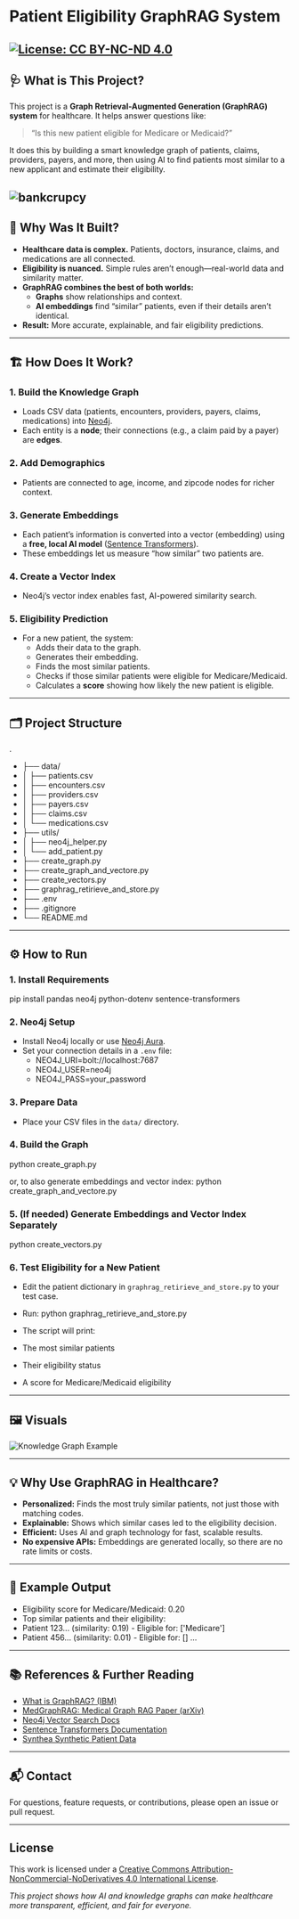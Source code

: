 # Patient Eligibility GraphRAG System
[![License: CC BY-NC-ND 4.0](https://img.shields.io/badge/License-CC%20BY--NC--ND%204.0-lightgrey.svg)](https://creativecommons.org/licenses/by-nc-nd/4.0/)
---

## 🩺 What is This Project?

This project is a **Graph Retrieval-Augmented Generation (GraphRAG) system** for healthcare. It helps answer questions like:

> “Is this new patient eligible for Medicare or Medicaid?”

It does this by building a smart knowledge graph of patients, claims, providers, payers, and more, then using AI to find patients most similar to a new applicant and estimate their eligibility.

![bankcrupcy](https://github.com/shonilbhide/GraphRAG/blob/main/data/TheOfficeGIF.gif)
---

## 🚀 Why Was It Built?

- **Healthcare data is complex.** Patients, doctors, insurance, claims, and medications are all connected.
- **Eligibility is nuanced.** Simple rules aren’t enough—real-world data and similarity matter.
- **GraphRAG combines the best of both worlds:**  
  - **Graphs** show relationships and context.  
  - **AI embeddings** find “similar” patients, even if their details aren’t identical.
- **Result:** More accurate, explainable, and fair eligibility predictions.


---

## 🏗️ How Does It Work?

### 1. **Build the Knowledge Graph**
- Loads CSV data (patients, encounters, providers, payers, claims, medications) into [Neo4j](https://neo4j.com/).
- Each entity is a **node**; their connections (e.g., a claim paid by a payer) are **edges**.

### 2. **Add Demographics**
- Patients are connected to age, income, and zipcode nodes for richer context.

### 3. **Generate Embeddings**
- Each patient’s information is converted into a vector (embedding) using a **free, local AI model** ([Sentence Transformers](https://www.sbert.net/)).
- These embeddings let us measure “how similar” two patients are.

### 4. **Create a Vector Index**
- Neo4j’s vector index enables fast, AI-powered similarity search.

### 5. **Eligibility Prediction**
- For a new patient, the system:
  - Adds their data to the graph.
  - Generates their embedding.
  - Finds the most similar patients.
  - Checks if those similar patients were eligible for Medicare/Medicaid.
  - Calculates a **score** showing how likely the new patient is eligible.

---

## 🗂️ Project Structure

.
- ├── data/
- │ ├── patients.csv
- │ ├── encounters.csv
- │ ├── providers.csv
- │ ├── payers.csv
- │ ├── claims.csv
- │ └── medications.csv
- ├── utils/
- │ ├── neo4j_helper.py
- │ └── add_patient.py
- ├── create_graph.py
- ├── create_graph_and_vectore.py
- ├── create_vectors.py
- ├── graphrag_retirieve_and_store.py
- ├── .env
- ├── .gitignore
- └── README.md


---

## ⚙️ How to Run

### 1. **Install Requirements**
pip install pandas neo4j python-dotenv sentence-transformers



### 2. **Neo4j Setup**
- Install Neo4j locally or use [Neo4j Aura](https://neo4j.com/cloud/aura/).
- Set your connection details in a `.env` file:
    - NEO4J_URI=bolt://localhost:7687
    - NEO4J_USER=neo4j
    - NEO4J_PASS=your_password



### 3. **Prepare Data**
- Place your CSV files in the `data/` directory.

### 4. **Build the Graph**
python create_graph.py


or, to also generate embeddings and vector index:
python create_graph_and_vectore.py



### 5. **(If needed) Generate Embeddings and Vector Index Separately**
python create_vectors.py



### 6. **Test Eligibility for a New Patient**
- Edit the patient dictionary in `graphrag_retirieve_and_store.py` to your test case.
- Run:
python graphrag_retirieve_and_store.py


- The script will print:
- The most similar patients
- Their eligibility status
- A score for Medicare/Medicaid eligibility

---

## 🖼️ Visuals

![Knowledge Graph Example](https://github.com/shonilbhide/GraphRAG/blob/main/data/Neo4J1.png)


---

## 💡 Why Use GraphRAG in Healthcare?

- **Personalized:** Finds the most truly similar patients, not just those with matching codes.
- **Explainable:** Shows which similar cases led to the eligibility decision.
- **Efficient:** Uses AI and graph technology for fast, scalable results.
- **No expensive APIs:** Embeddings are generated locally, so there are no rate limits or costs.

---

## 📝 Example Output

- Eligibility score for Medicare/Medicaid: 0.20
- Top similar patients and their eligibility:
- Patient 123... (similarity: 0.19) - Eligible for: ['Medicare']
- Patient 456... (similarity: 0.01) - Eligible for: []
...


---

## 📚 References & Further Reading

- [What is GraphRAG? (IBM)](https://www.ibm.com/think/topics/graphrag)
- [MedGraphRAG: Medical Graph RAG Paper (arXiv)](https://arxiv.org/abs/2408.04187)
- [Neo4j Vector Search Docs](https://neo4j.com/docs/cypher-manual/current/indexes-for-vector-search/)
- [Sentence Transformers Documentation](https://www.sbert.net/)
- [Synthea Synthetic Patient Data](https://synthea.mitre.org/)

---

## 📬 Contact

For questions, feature requests, or contributions, please open an issue or pull request.

---
## License

This work is licensed under a [Creative Commons Attribution-NonCommercial-NoDerivatives 4.0 International License](https://creativecommons.org/licenses/by-nc-nd/4.0/).

*This project shows how AI and knowledge graphs can make healthcare more transparent, efficient, and fair for everyone.*